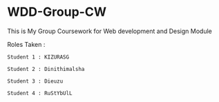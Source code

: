 # WDD-Group-CW
This is My Group Coursework for Web development and Design Module

Roles Taken :

    Student 1 : KIZURASG
    
    Student 2 : Dinithimalsha
    
    Student 3 : Dieuzu
    
    Student 4 : RuStYbUlL
